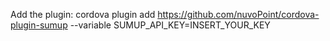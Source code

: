 Add the plugin:
cordova plugin add https://github.com/nuvoPoint/cordova-plugin-sumup --variable SUMUP_API_KEY=INSERT_YOUR_KEY
